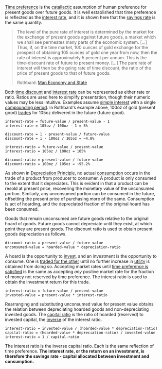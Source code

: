 [Time preference](Time-Preference-Fallacy) is the [catallactic](https://en.wikipedia.org/wiki/Catallactics) assumption of human preference for present goods over future goods. It is well established that time preference is reflected as the [interest rate](Glossary#interest), and it is shown here that the [savings rate](https://en.wikipedia.org/wiki/Golden_Rule_savings_rate) is the same quantity.

> The level of the pure rate of interest is determined by the market for the exchange of present goods against future goods, a market which we shall see permeates many parts of the economic system. [...] Thus, if, on the time market, 100 ounces of gold exchange for the prospect of obtaining 105 ounces of gold one year from now, then the rate of interest is approximately 5 percent per annum. This is the time-discount rate of future to present money. [...] The pure rate of interest will then be the going rate of time discount, the ratio of the price of present goods to that of future goods.
>
> Rothbard: [Man Economy and State](https://mises.org/library/man-economy-and-state-power-and-market/html/p/989)

Both [time discount](https://en.wikipedia.org/wiki/Present_value#Present_value_of_a_lump_sum) and [interest rate](https://en.wikipedia.org/wiki/Interest_rate) can be represented as either rate or ratio. Ratios are used here to simplify presentation, though their numeric values may be less intuitive. Examples assume [simple interest](https://en.wikipedia.org/wiki/Interest#Simple_interest) with a single [compounding period](https://en.wikipedia.org/wiki/Compound_interest). In Rothbard's example above, 100oz of gold (present good) [trades](Glossary#trade) for 105oz delivered in the future (future good).

```
interest-rate = future-value / present-value - 1
interest-rate = 105oz / 100oz - 1 = 5%

discount-rate = 1 - present-value / future-value
discount-rate = 1 - 100oz / 105oz = ~4.8%
```

```
interest-ratio = future-value / present-value
interest-ratio = 105oz / 100oz = 105%

discount-ratio = present-value / future-value
discount-ratio = 100oz / 105oz = ~95.2%
```
As shown in [Depreciation Principle](Depreciation-Principle), no actual [consumption](Speculative-Consumption) occurs in the trade of a product from producer to consumer. A product is only consumed to the extent that it depreciates. This is evident in that a product can be resold at present price, recovering the monetary value of the unconsumed portion. Similarly, any unconsumed portion can be consumed in the future, offsetting the present price of purchasing more of the same. Consumption is act of hoarding, and the depreciated fraction of the original hoard has been consumed.

Goods that remain unconsumed are future goods relative to the original hoard of goods. Future goods cannot depreciate until they exist, at which point they are present goods. The discount ratio is used to obtain present goods depreciation as follows.
```
discount-ratio = present-value / future-value
unconsumed-value = hoarded-value * depreciation-ratio
```
A hoard is the opportunity to [invest](Glossary#lend), and an investment is the opportunity to consume. One is [traded for the other](https://mises.org/library/man-economy-and-state-power-and-market/html/p/990) until no further increase in [utility](Glossary#utility) is obtained from doing so. Accepting market rates until [time preference is satisfied](https://mises.org/library/man-economy-and-state-power-and-market/html/p/990) is the same as accepting *any* positive market rate for the fraction of money not reserved by time preference. The interest ratio is used to obtain the investment return for this trade.
```
interest-ratio = future-value / present-value
invested-value = present-value * interest-ratio
```
Rearranging and substituting unconsumed value for present value obtains the relation between depreciating hoarded goods and non-depreciating invested goods. The [capital ratio](https://en.wikipedia.org/wiki/Capital_requirement) is the ratio of hoarded (reserved) to invested capital, the [inverse](https://en.wikipedia.org/wiki/Inverse_function) of the interest ratio.
```
interest-ratio = invested-value / (hoarded-value * depreciation-ratio)
capital-ratio = (hoarded-value * depreciation-ratio) / invested-value
interest-ratio = 1 / capital-ratio
```
The interest ratio is the inverse capital ratio. Each is the same reflection of time preference. **The interest rate, or the return on an investment, is therefore the savings rate - capital allocated between investment and consumption.**

